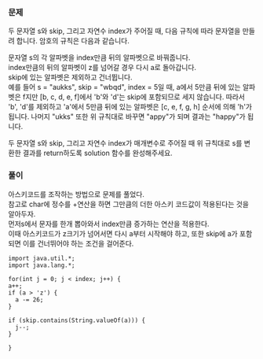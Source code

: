 ### 문제

두 문자열 s와 skip, 그리고 자연수 index가 주어질 때, 다음 규칙에 따라 문자열을 만들려 합니다. 암호의 규칙은 다음과 같습니다.

문자열 s의 각 알파벳을 index만큼 뒤의 알파벳으로 바꿔줍니다.  
index만큼의 뒤의 알파벳이 z를 넘어갈 경우 다시 a로 돌아갑니다.  
skip에 있는 알파벳은 제외하고 건너뜁니다.  
예를 들어 s = "aukks", skip = "wbqd", index = 5일 때, a에서 5만큼 뒤에 있는 알파벳은 f지만 \[b, c, d, e, f\]에서 'b'와 'd'는 skip에 포함되므로 세지 않습니다. 따라서 'b', 'd'를 제외하고 'a'에서 5만큼 뒤에 있는 알파벳은 \[c, e, f, g, h\] 순서에 의해 'h'가 됩니다. 나머지 "ukks" 또한 위 규칙대로 바꾸면 "appy"가 되며 결과는 "happy"가 됩니다.

두 문자열 s와 skip, 그리고 자연수 index가 매개변수로 주어질 때 위 규칙대로 s를 변환한 결과를 return하도록 solution 함수를 완성해주세요.

### 풀이

아스키코드를 조작하는 방법으로 문제를 풀었다.  
참고로 char에 정수를 +연산을 하면 그만큼의 더한 아스키 코드값이 적용된다는 것을 알아두자.  
먼저s에서 문자를 한개 뽑아와서 index만큼 증가하는 연산을 적용한다.  
이때 아스키코드가 z크기가 넘어서면 다시 a부터 시작해야 하고, 또한 skip에 a가 포함되면 이를 건너뛰어야 하는 조건을 걸어준다.

```
import java.util.*;
import java.lang.*;

for(int j = 0; j < index; j++) {
a++;
if (a > 'z') {
  a -= 26;
}

if (skip.contains(String.valueOf(a))) {
  j--;
}

}
```

